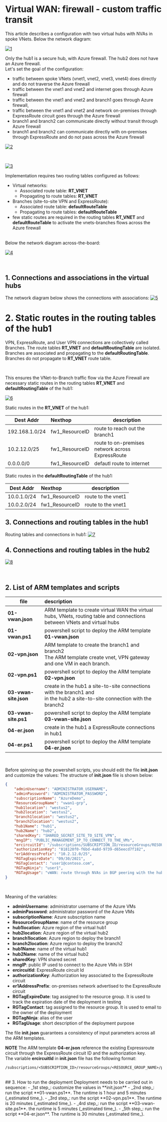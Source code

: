 <properties
pageTitle= 'Virtual WAN: firewall - custom traffic transit'
description= "Virtual WAN: firewall - custom traffic transit"
documentationcenter: na
services=""
documentationCenter="na"
authors="fabferri"
manager=""
editor=""/>

<tags
   ms.service="configuration-Example-Azure"
   ms.devlang="na"
   ms.topic="article"
   ms.tgt_pltfrm="na"
   ms.workload="na"
   ms.date="03/09/2021"
   ms.author="fabferri" />

# Virtual WAN: firewall - custom traffic transit
This article describes a configuration with two virtual hubs with NVAs in spoke VNets. Below the network diagram:

[![1]][1]

Only the hub1 is a secure hub, with Azure firewall. The hub2 does not have an Azure firewall.
<br>
Let's set the goal of the configuration:
- traffic between spoke VNets (vnet1, vnet2, vnet3, vnet4) does directly and do not traverse the Azure firewall
- traffic between the vnet1 and vnet2 and internet goes through Azure firewall
- traffic between the vnet1 and vnet2 and branch1 goes through Azure firewall,
- traffic between the vnet1 and vnet2 and network on-premises through ExpressRoute circuit goes through the Azure firewall
- branch1 and branch2 can communicate directly without transit through Azure firewall
- branch1 and branch2 can communicate directly with on-premises through ExpressRoute and do not pass across the Azure firewall

[![2]][2]

<br>

[![3]][3]

Implementation requires two routing tables configured as follows:
- Virtual networks:
   - Associated route table: **RT_VNET**
   - Propagating to route tables: **RT_VNET**
- Branches (site-to-site VPN and ExpressRoute):
    - Associated route table: **defaultRouteTable**
    - Propagating to route tables: **defaultRouteTable**
- few static routes are required in the routing tables **RT_VNET** and **defaultRouteTable**  to activate the vnets-branches flows across the Azure firewall


<br>
Below the network diagram across-the-board:

[![4]][4]

<br>


## <a name="routing table association"></a>1. Connections and associations in the virtual hubs 

The network diagram below shows the connections with associations:
[![5]][5]



# <a name="routing table association"></a>2. Static routes in the routing tables of the hub1
VPN, ExpressRoute, and User VPN connections are collectively called Branches. The route tables **RT_VNET** and **defaultRoutingTable** are isolated. Branches are associated and propagating to the **defaultRoutingTable**. Branches do not propagate to **RT_VNET** route table. 

<br>

This ensures the VNet-to-Branch traffic flow via the Azure Firewall are necessary static routes in the routing tables **RT_VNET** and **defaultRoutingTable** of the hub1:

[![6]][6]

Static routes in the **RT_VNET** of the hub1:

| Dest Addr        | Nexthop          | description                   |      
| ---------------- |:--------------- | ----------------------------- |
| 192.168.1.0/24   | fw1_ResourceID  | route to reach out the branch1|
| 10.2.12.0/25     | fw1_ResourceID  | route to on-premises network across ExpressRoute |
| 0.0.0.0/0        | fw1_ResourceID  | defautl route to internet |

Static routes in the **defaultRoutingTable** of the hub1:

| Dest Addr        | Nexthop          | description            |      
| ---------------- |:---------------- | ---------------------- |
| 10.0.1.0/24      | fw1_ResourceID   | route to the vnet1     |
| 10.0.2.0/24      | fw1_ResourceID   | route to the vnet1     |




## <a name="routing table association"></a>3. Connections and routing tables in the hub1  

Routing tables and connections in hub1:
[![7]][7]

## <a name="routing table association"></a>4. Connections and routing tables in the hub2  
[![8]][8]

<br>


## <a name="List of files"></a>2. List of ARM templates and scripts

| file                        | description                                                                |       
| --------------------------- |:-------------------------------------------------------------------------- |
| **01-vwan.json**            | ARM template to create virtual WAN the virtual hubs, VNets, routing table and connections between VNets and virtual hubs  |
| **01-vwan.ps1**             | powershell script to deploy the ARM template **01-vwan.json**              |
| **02-vpn.json**             | ARM template to create the branch1 and branch2<br> The ARM template create  vnet, VPN gateway and one VM in each branch. |
| **02-vpn.ps1**              | powershell script to deploy the ARM template **02-vpn.json**               |
| **03-vwan-site.json**       | create in the hub1 a site-to-site connections with the branch1 and <br> in the hub2 a site-to-site connection with the branch2 |
| **03-vwan-site.ps1**        | powershell script to deploy the ARM template **03-vwan-site.json**         |
| **04-er.json**              | create in the hub1 a ExpressRoute connections in hub1                      |
| **04-er.ps1**               | powershell script to deploy the ARM template **04-er.json**                |


<br>

Before spinning up the powershell scripts, you should edit the file **init.json** and customize the values:
The structure of **init.json** file is shown below:
```json
{
    "adminUsername": "ADMINISTRATOR_USERNAME",
    "adminPassword": "ADMINISTRATOR_PASSWORD",
    "subscriptionName": "AzureDemo",
    "ResourceGroupName": "vwan1-grp",
    "hub1location": "westus2",
    "hub2location": "westus2",
    "branch1location": "westus2",
    "branch2location": "westus2",
    "hub1Name": "hub1",
    "hub2Name": "hub2",
    "sharedKey": "SHARED_SECRET_SITE_TO_SITE_VPN",
    "mngIP": "PUBLIC_MANAGEMENT_IP_TO_CONNECT_TO_THE_VMs",
    "ercircuitId": "/subscriptions/SUBSCRIPTION_ID/resourceGroups/RESOURCE_GROUP_NAME/providers/Microsoft.Network/expressRouteCircuits/EXPRESSROUTE_CIRCUIT_NAME",
    "authorizationKey": "818120f0-f6bd-4a8d-9739-d65eecd7f182",
    "er1AddressPrefix": "10.2.12.0/25",
    "RGTagExpireDate": "09/30/2021",
    "RGTagContact": "user1@contoso.com",
    "RGTagNinja": "user1",
    "RGTagUsage": "vWAN: route through NVAs in BGP peering with the hubs"
}
```
<br>

Meaning of the variables:
- **adminUsername**: administrator username of the Azure VMs
- **adminPassword**: administrator password of the Azure VMs
- **subscriptionName**: Azure subscription name
- **ResourceGroupName**: name of the resource group
- **hub1location**: Azure region of the virtual hub1
- **hub2location**: Azure region of the virtual hub2
- **branch1location**: Azure region to deploy the branch1
- **branch2location**: Azure region to deploy the branch2
- **hub1Name**: name of the virtual hub1
- **hub2Name**: name of the virtual hub2
- **sharedKey**: VPN shared secret
- **mngIP**: public IP used to connect to the Azure VMs in SSH
- **ercircuitId**: ExpressRoute circuit Id
- **authorizationKey**: Authorization key associated to the ExpressRoute circuit
- **er1AddressPrefix**: on-premises network advertised to the ExpressRoute circuit
- **RGTagExpireDate**: tag assigned to the resource group. It is used to track the expiration date of the deployment in testing
- **RGTagContact**: tag assigned to the resource group. It is used to email to the owner of the deployment
- **RGTagNinja**: alias of the user
- **RGTagUsage**: short description of the deployment purpose

The file **init.json** guarantees a consistency of input parameters across all the ARM templates.
<br>

**NOTE**
The ARM template **04-er.json** reference the existing Expressroute circuit through the ExpressRoute circuit ID and the authorization key.
<br>
The variable **ercircuitId** in **init.json** file has the following format:
```console
/subscriptions/<SUBSCRIPTION_ID>/resourceGroups/<RESOURCE_GROUP_NAME>/providers/Microsoft.Network/expressRouteCircuits/<EXPRESSROUTE_CIRCUIT_NAME>
```

<br>
## <a name="how to run the deployment"></a>3. How to run the deployment
Deployment needs to be carried out in sequence:
- _1st step_: customize the values in **init.json**
- _2nd step_: run the script **01-vwan.ps1**. The runtime is 1 hour and 5 minutes (_estimated time_).
- _3rd step_: run the script **02-vpn.ps1**. The runtime is 20 minutes (_estimated time_).
- _4rd step_: run the script **03-vwan-site.ps1**. the runtime is 5 minutes (_estimated time_).
- _5th step_: run the script **04-er.json**. The runtime is 30 minutes (_estimated time_).


<br>


<!--Image References-->

[1]: ./media/network-diagram1.png "network diagram"
[2]: ./media/network-diagram2.png "network diagram"
[3]: ./media/network-diagram3.png "network diagram"
[4]: ./media/network-diagram4.png "network diagram"
[5]: ./media/network-diagram5.png "network diagram"
[6]: ./media/network-diagram6.png "network diagram"
[7]: ./media/network-diagram7.png "network diagram"
[8]: ./media/network-diagram8.png "network diagram"

<!--Link References-->

